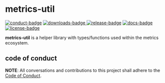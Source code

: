 # metrics-util

[![conduct-badge][]][conduct] [![downloads-badge][] ![release-badge][]][crate] [![docs-badge][]][docs] [![license-badge][]](#license)

[conduct-badge]: https://img.shields.io/badge/%E2%9D%A4-code%20of%20conduct-blue.svg
[downloads-badge]: https://img.shields.io/crates/d/metrics-util.svg
[release-badge]: https://img.shields.io/crates/v/metrics-util.svg
[license-badge]: https://img.shields.io/crates/l/metrics-util.svg
[docs-badge]: https://docs.rs/metrics-util/badge.svg
[conduct]: https://github.com/metrics-rs/metrics/blob/master/CODE_OF_CONDUCT.md
[crate]: https://crates.io/crates/metrics-util
[docs]: https://docs.rs/metrics-util

__metrics-util__ is a helper library with types/functions used within the metrics ecosystem.

## code of conduct

**NOTE**: All conversations and contributions to this project shall adhere to the [Code of Conduct][conduct].
